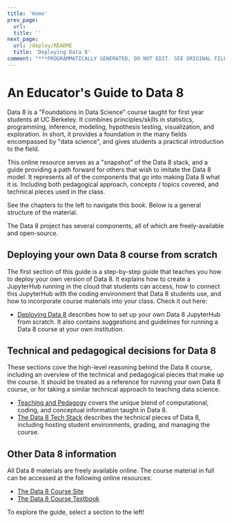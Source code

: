 ```yaml
---
title: 'Home'
prev_page:
  url: 
  title: ''
next_page:
  url: /deploy/README
  title: 'Deploying Data 8'
comment: "***PROGRAMMATICALLY GENERATED, DO NOT EDIT. SEE ORIGINAL FILES IN /content***"
---
```

# An Educator's Guide to Data 8

Data 8 is a "Foundations in Data Science" course taught for first year students at
UC Berkeley. It combines principles/skills in statistics, programming, inference, modeling,
hypothesis testing, visualization, and exploration. In short, it provides a foundation in
the many fields encompassed by "data science", and gives students a practical introduction
to the field.

This online resource serves as a "snapshot" of the Data 8 stack, and a guide providing
a path forward for others that wish to imitate the Data 8 model. It represents
all of the components that go into making Data 8 what it is. Including both
pedagogical approach, concepts / topics covered, and technical pieces used in
the class.

See the chapters to the left to navigate this book. Below is a general structure
of the material.

The Data 8 project has several components, all of which are freely-available and open-source.

## Deploying your own Data 8 course from scratch

The first section of this guide is a step-by-step guide that teaches you how to deploy your
own version of Data 8. It explains how to create a JupyterHub running in the cloud that students
can access, how to connect this JupyterHub with the coding environment that Data 8 students use,
and how to incorporate course materials into your class. Check it out here:

* [Deploying Data 8](https://berkeleydsep.gitbook.io/zero-to-data-8/deploying-data-8) describes how to set up your own Data 8 JupyterHub from scratch. It also contains suggestions and guidelines for running a Data 8 course at your own institution.

## Technical and pedagogical decisions for Data 8

These sections cove the high-level reasoning behind the Data 8 course, including an overview of
the technical and pedagogical pieces that make up the course. It should be treated as a reference
for running your own Data 8 course, or for taking a similar technical approach to teaching data science.

* [Teaching and Pedagogy](https://berkeleydsep.gitbook.io/zero-to-data-8/teaching-and-topics) covers the unique blend of computational, coding, and conceptual information taught in Data 8.
* [The Data 8 Tech Stack](https://berkeleydsep.gitbook.io/zero-to-data-8/technology-stack) describes the technical pieces of Data 8, including hosting student environments, grading, and managing the course.

## Other Data 8 information

All Data 8 materials are freely available online. The course material in full can be accessed
at the following online resources:

* [The Data 8 Course Site](https://www.data8.org)
* [The Data 8 Course Textbook](https://www.inferentialthinking.com/)

To explore the guide, select a section to the left!
